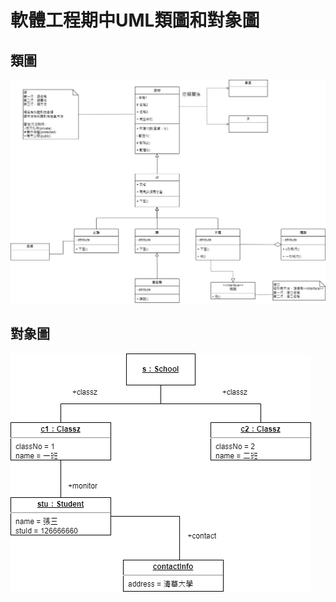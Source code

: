 # **軟體工程期中UML類圖和對象圖**
## 類圖
![image](https://github.com/ycc17/UML/blob/main/%E6%9C%9F%E4%B8%AD%E9%A1%9E%E5%9C%96.drawio.png)

## 對象圖
![image](https://github.com/ycc17/UML/blob/main/UML%E5%B0%8D%E8%B1%A1%E5%9C%96.drawio.png)
